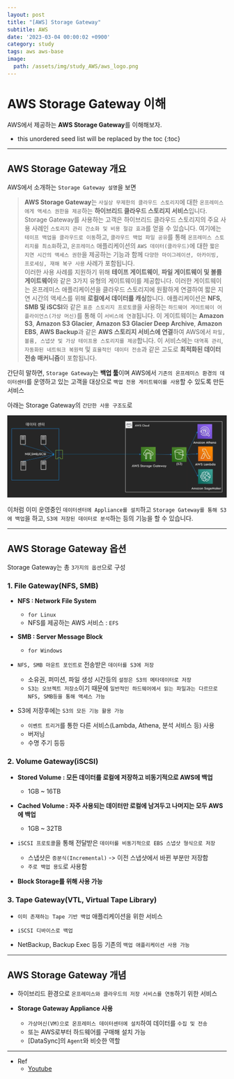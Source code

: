 ```yaml
---
layout: post
title: "[AWS] Storage Gateway"
subtitle: AWS
date: '2023-03-04 00:00:02 +0900'
category: study
tags: aws aws-base
image:
  path: /assets/img/study_AWS/aws_logo.png
---
```


# AWS Storage Gateway 이해
AWS에서 제공하는 **AWS Storage Gateway**를 이해해보자.

<!--more-->

* this unordered seed list will be replaced by the toc
{:toc}

<hr/>

## AWS Storage Gateway 개요

AWS에서 소개하는 `Storage Gateway 설명`을 보면
> **AWS Storage Gateway**는 `사실상 무제한의 클라우드 스토리지`에 대한 `온프레미스에게 액세스 권한을 제공`하는 **하이브리드 클라우드 스토리지 서비스**입니다. Storage Gateway를 사용하는 고객은 하이브리드 클라우드 스토리지의 주요 사용 사례인 `스토리지 관리 간소화 및 비용 절감 효과`를 얻을 수 있습니다. 여기에는 `테이프 백업을 클라우드로 이동`하고, `클라우드 백업 파일 공유`를 통해 `온프레미스 스토리지를 최소화`하고, `온프레미스` 애플리케이션의 `AWS 데이터(클라우드)`에 대한 `짧은 지연 시간의 액세스 권한`을 제공하는 기능과 함께 `다양한 마이그레이션, 아카이빙, 프로세싱, 재해 복구 사용` 사례가 포함됩니다. <br>
> 이러한 사용 사례를 지원하기 위해 **테이프 게이트웨이**, **파일 게이트웨이 및 볼륨 게이트웨이**와 같은 3가지 유형의 게이트웨이를 제공합니다. 이러한 게이트웨이는 온프레미스 애플리케이션을 클라우드 스토리지에 원활하게 연결하여 짧은 지연 시간의 액세스를 위해 **로컬에서 데이터를 캐싱**합니다. 애플리케이션은 **NFS**, **SMB 및 iSCSI**와 같은 `표준 스토리지 프로토콜`을 사용하는 `하드웨어 게이트웨이 어플라이언스(가상 머신)`를 통해 이 `서비스에 연결`됩니다. 이 게이트웨이는 **Amazon S3**, **Amazon S3 Glacier**, **Amazon S3 Glacier Deep Archive**, **Amazon EBS**, **AWS Backup**과 같은 **AWS 스토리지 서비스에 연결**하여 AWS에서 `파일, 볼륨, 스냅샷 및 가상 테이프용 스토리지를 제공`합니다. 이 서비스에는 `대역폭 관리`, `자동화된 네트워크 복원력` 및 `효율적인 데이터 전송`과 같은 고도로 **최적화된 데이터 전송 매커니즘**이 포함됩니다.

간단히 말하면, `Storage Gateway`는 **백업 툴**이며 AWS에서 `기존의 온프레미스 환경의 데이터센터`를 운영하고 있는 고객을 대상으로 `백업 전용 게이트웨이를 사용`할 수 있도록 만든 서비스

아래는 Storage Gateway의 `간단한 사용 구조도`로

![archi](/assets/img/study_AWS/[AWS]_Storage_Gateway_이해/archi.png)

이처럼 이미 운영중인 `데이터센터에 Appliance를 설치`하고 `Storage Gateway를 통해 S3에 백업`을 하고, `S3에 저장된 데이터로 분석`하는 등의 기능을 할 수 있습니다.

<hr/>

## AWS Storage Gateway 옵션

Storage Gateway는 총 `3가지의 옵션`으로 구성

### 1. File Gateway(NFS, SMB)

  * **NFS : Network File System**
    + `for Linux`
    + NFS를 제공하는 AWS 서비스 : `EFS`

  * **SMB : Server Message Block**
    + `for Windows`

  * `NFS, SMB 마운트 포인트로` 전송받은 `데이터를 S3에 저장`
    + 소유권, 퍼미션, 파일 생성 시간등의 `설정은 S3의 메타데이터로 저장`
    + `S3는 오브젝트 저장소`이기 때문에 `일반적인 하드웨어에서 읽는 파일과는 다르므로 NFS, SMB등을 통해 액세스 가능`

  * S3에 저장후에는 `S3의 모든 기능 활용 가능`
    + `이벤트 트리거`를 통한 다른 서비스(Lambda, Athena, 분석 서비스 등) 사용
    + 버저닝
    + 수명 주기 등등

### 2. Volume Gateway(iSCSI)

  * **Stored Volume : 모든 데이터를 로컬에 저장하고 비동기적으로 AWS에 백업**
    + 1GB ~ 16TB
  
  * **Cached Volume : 자주 사용되는 데이터만 로컬에 남겨두고 나머지는 모두 AWS에 백업**
    + 1GB ~ 32TB

  * `iSCSI 프로토콜`을 통해 전달받은 `데이터를 비동기적으로 EBS 스냅샷 형식으로 저장`
    + 스냅샷은 `증분식(Incremental)` -> 이전 스냅샷에서 바뀐 부분만 저장함
    + `주로 백업 용도`로 사용함

  * **Block Storage를 위해 사용 가능**

### 3. Tape Gateway(VTL, Virtual Tape Library)

  * `이미 존재하는 Tape 기반 백업` 애플리케이션을 위한 서비스

  * `iSCSI 디바이스로 백업`

  * NetBackup, Backup Exec 등등 기존의 `백업 애플리케이션 사용 가능`

<hr/>

## AWS Storage Gateway 개념

  * 하이브리드 환경으로 `온프레미스와 클라우드의 저장 서비스를 연동`하기 위한 서비스

  * **Storage Gateway Appliance 사용**
    + `가상머신(VM)으로 온프레미스 데이터센터에 설치`하여 데이터를 `수집 및 전송`
    + 또는 AWS로부터 하드웨어를 구매해 설치 가능
    + [DataSync]의 `Agent`와 비슷한 역할

<hr/>

* Ref
  - [Youtube](https://youtu.be/gjlRurFnYeg)

